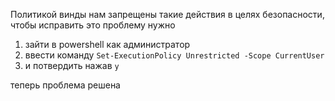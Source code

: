
Политикой винды нам запрещены такие действия в целях безопасности, чтобы исправить это проблему нужно 

1) зайти в powershell как администратор
2) ввести команду `Set-ExecutionPolicy Unrestricted -Scope CurrentUser`
3) и потвердить нажав `y`

теперь проблема решена